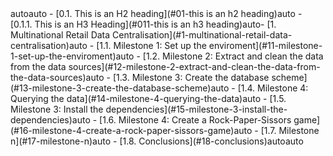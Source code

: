 <!-- TOC -->autoauto    - [0.1. This is an H2 heading](#01-this is an h2 heading)auto        - [0.1.1. This is an H3 Heading](#011-this is an h3 heading)auto- [1. Multinational Retail Data Centralisation](#1-multinational-retail-data-centralisation)auto    - [1.1. Milestone 1: Set up the enviroment](#11-milestone-1-set-up-the-enviroment)auto    - [1.2. Milestone 2: Extract and clean the data from the data sources](#12-milestone-2-extract-and-clean-the-data-from-the-data-sources)auto    - [1.3. Milestone 3: Create the database scheme](#13-milestone-3-create-the-database-scheme)auto    - [1.4. Milestone 4: Querying the data](#14-milestone-4-querying-the-data)auto    - [1.5. Milestone 3: Install the dependencies](#15-milestone-3-install-the-dependencies)auto    - [1.6. Milestone 4: Create a Rock-Paper-Sissors game](#16-milestone-4-create-a-rock-paper-sissors-game)auto    - [1.7. Milestone n](#17-milestone-n)auto    - [1.8. Conclusions](#18-conclusions)autoauto<!-- /TOC -->